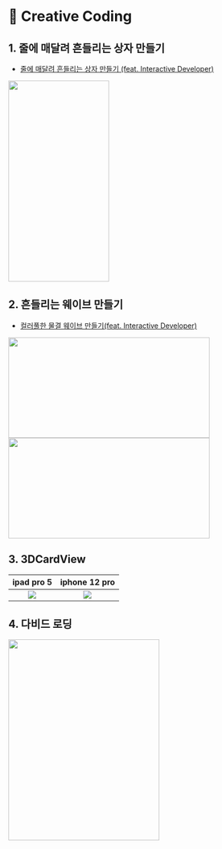 # 🧩 Creative Coding

## 1. 줄에 매달려 흔들리는 상자 만들기

- [줄에 매달려 흔들리는 상자 만들기 (feat. Interactive Developer)](https://fomaios.tistory.com/entry/Swift-%EC%A4%84%EC%97%90-%EB%A7%A4%EB%8B%AC%EB%A0%A4-%ED%9D%94%EB%93%A4%EB%A6%AC%EB%8A%94-%EC%83%81%EC%9E%90-%EB%A7%8C%EB%93%A4%EA%B8%B0-feat-Interactive-Developer)

<img src="https://user-images.githubusercontent.com/47676921/143278893-41a05054-9afe-4e66-8b33-ef3b0ccb0f27.gif"  width="200" height="400">

## 2. 흔들리는 웨이브 만들기

- [컬러풀한 물결 웨이브 만들기(feat. Interactive Developer)](https://fomaios.tistory.com/entry/Creative-Coding-%EC%BB%AC%EB%9F%AC%ED%92%80%ED%95%9C-%EB%AC%BC%EA%B2%B0-%EC%9B%A8%EC%9D%B4%EB%B8%8C-%EB%A7%8C%EB%93%A4%EA%B8%B0feat-Interactive-Developer)   
<img src="https://user-images.githubusercontent.com/47676921/144575570-06d934c4-4aab-4019-98de-8a11cc489e04.gif"  width="400" height="200">

<img src="https://user-images.githubusercontent.com/47676921/144745735-1f795799-b529-448b-804a-0e12dee89cd5.gif"  width="400" height="200">

## 3. 3DCardView   

ipad pro 5            |  iphone 12 pro
:-------------------------:|:-------------------------:
![](https://user-images.githubusercontent.com/47676921/146544922-11d35109-63f8-4297-b300-12dd77cfc520.gif)  |  ![](https://user-images.githubusercontent.com/47676921/146544949-2fa5a32b-0e62-45db-afdc-72ac0b680486.gif)

## 4. 다비드 로딩

<img src="https://user-images.githubusercontent.com/47676921/147438682-f47c9412-acf6-49a2-8bb1-6d594faee188.gif"  width="300" height="400">
